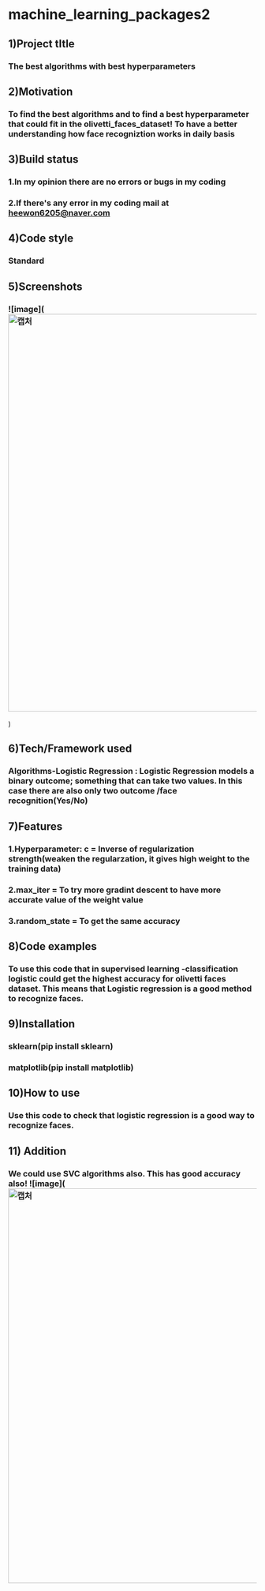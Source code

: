 # machine_learning_packages2
## 1)Project tItle
### The best algorithms with best hyperparameters
## 2)Motivation
### To find the best algorithms and to find a best hyperparameter that could fit in the olivetti_faces_dataset! To have a better understanding how face recogniztion works in daily basis
## 3)Build status
### 1.In my opinion there are no errors or bugs in my coding  
### 2.If there's any error in my coding mail at heewon6205@naver.com
## 4)Code style
### Standard
## 5)Screenshots
### ![image](<img width="806" alt="캡처" src="https://user-images.githubusercontent.com/92854581/146913326-e33eff51-1e08-4a3d-9095-6dacd74a2ec0.PNG">
)
## 6)Tech/Framework used
### Algorithms-Logistic Regression : Logistic Regression models a binary outcome; something that can take two values. In this case there are also only two outcome /face recognition(Yes/No)
## 7)Features
### 1.Hyperparameter: c = Inverse of regularization strength(weaken the regularzation, it gives high weight to the training data) 
### 2.max_iter = To try more gradint descent to have more accurate value of the weight value
### 3.random_state = To get the same accuracy
## 8)Code examples
### To use this code that in supervised learning -classification logistic could get the highest accuracy for olivetti faces dataset. This means that Logistic regression is a good method to recognize faces.
## 9)Installation
### sklearn(pip install sklearn) 
### matplotlib(pip install matplotlib)
## 10)How to use
### Use this code to check that logistic regression is a good way to recognize faces.
## 11) Addition
### We could use SVC algorithms also. This has good accuracy also! ![image](<img width="800" alt="캡처" src="https://user-images.githubusercontent.com/92854581/146935847-f7983ead-43fd-4fa3-acdf-c4a3162b9d21.PNG">
